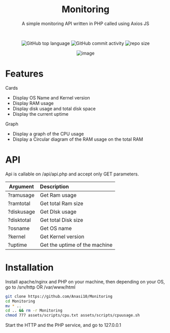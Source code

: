 <div align="center">

# Monitoring

A simple monitoring API written in PHP called using Axios JS

<br>

![GitHub top language](https://img.shields.io/github/languages/top/Anasi10/Monitoring?style=for-the-badge)
![GitHub commit activity](https://img.shields.io/github/commit-activity/m/Anasi10/Monitoring?style=for-the-badge)
![repo size](https://img.shields.io/github/repo-size/Anasi10/Monitoring?style=for-the-badge)

![image](https://user-images.githubusercontent.com/106782577/210119720-9e506e44-7a26-46b3-825e-d7d507aa8f57.png)


</div>

# Features 

Cards   
- Display OS Name and Kernel version
- Display RAM usage 
- Display disk usage and total disk space
- Display the current uptime

Graph    
- Display a graph of the CPU usage 
- Display a Circular diagram of the RAM usage on the total RAM

# API

Api is callable on /api/api.php and accept only GET parameters.

| Argument       | Description                          | 
|---             |:--                                   | 
| ?ramusage      | Get Ram usage                        |
| ?ramtotal      | Get total Ram size                   |
| ?diskusage     | Get DIsk usage                       |
| ?disktotal     | Get total Disk size                  |           
| ?osname        | Get OS name                          | 
| ?kernel        | Get Kernel version                   | 
| ?uptime        | Get the uptime of the machine        |    


# Installation

Install apache/nginx and PHP on your machine, then depending on your OS, go to /srv/http OR /var/www/html

```bash
git clone https://github.com/Anasi10/Monitoring
cd Monitoring
mv * ..
cd .. && rm -r Monitoring
chmod 777 assets/scripts/cpu.txt assets/scripts/cpuusage.sh
```

Start the HTTP and the PHP service, and go to 127.0.0.1 
